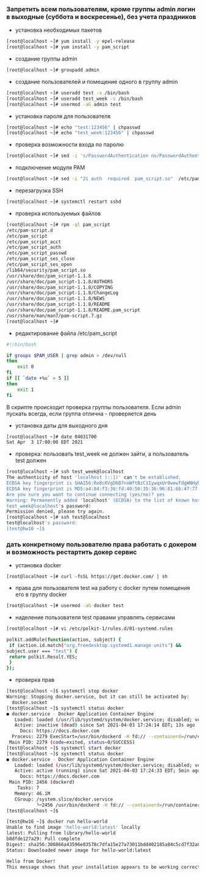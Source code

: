 ### Запретить всем пользователям, кроме группы admin логин в выходные (суббота и воскресенье), без учета праздников
- установка необходимых пакетов
```bash
[root@localhost ~]# yum install -y epel-release
[root@localhost ~]# yum install -y pam_script
```

- создание группы admin 
```bash
[root@localhost ~]# groupadd admin
```
- создание пользователей и помещение одного в группу admin
```bash
[root@localhost ~]# useradd test -s /bin/bash
[root@localhost ~]# useradd test_week -s /bin/bash
[root@localhost ~]# usermod -aG admin test
```
- установка пароля для пользователя 
```bash
[root@localhost ~]# echo "test:123456" | chpasswd
[root@localhost ~]# echo "test_week:123456" | chpasswd
```
- проверка возможности входа по паролю
```bash
[root@localhost ~]# sed -i 's/PasswordAuthentication no/PasswordAuthentication yes/g' /etc/ssh/sshd_config
```
- подключение модуля PAM 
```bash
[root@localhost ~]# sed -i "2i auth  required  pam_script.so"  /etc/pam.d/sshd
```
- перезагрузка SSH 
```bash
[root@localhost ~]# systemctl restart sshd
```
- проверка используемых файлов 
```bash
[root@localhost ~]# rpm -ql pam_script
/etc/pam-script.d
/etc/pam_script
/etc/pam_script_acct
/etc/pam_script_auth
/etc/pam_script_passwd
/etc/pam_script_ses_close
/etc/pam_script_ses_open
/lib64/security/pam_script.so
/usr/share/doc/pam_script-1.1.8
/usr/share/doc/pam_script-1.1.8/AUTHORS
/usr/share/doc/pam_script-1.1.8/COPYING
/usr/share/doc/pam_script-1.1.8/ChangeLog
/usr/share/doc/pam_script-1.1.8/NEWS
/usr/share/doc/pam_script-1.1.8/README
/usr/share/doc/pam_script-1.1.8/README.pam_script
/usr/share/man/man7/pam-script.7.gz
[root@localhost ~]#
```
- редактирование файла /etc/pam_script
```bash
#!/bin/bash

if groups $PAM_USER | grep admin > /dev/null
then
	exit 0
fi
if [[ `date +%u` > 5 ]]
then
	exit 1
fi
```
В скрипте происходит проверка группы пользователя. Если admin пускать всегда, если группа отлична - проверяется день

- установка даты для выходного дня 
```bash
[root@localhost ~]# date 04031700
Sat Apr  3 17:00:00 EDT 2021
```

- проверка: пользовать test_week не должен зайти, а пользователь test должен
```bash
[root@localhost ~]# ssh test_week@localhost
The authenticity of host 'localhost (::1)' can't be established.
ECDSA key fingerprint is SHA256:Re8cKVgD6B7nxWftBzC1IywqxUr0wewTdgWNHyNaHps.
ECDSA key fingerprint is MD5:a4:84:f3:36:fd:40:56:35:36:96:81:6b:47:77:81:33.
Are you sure you want to continue connecting (yes/no)? yes
Warning: Permanently added 'localhost' (ECDSA) to the list of known hosts.
test_week@localhost's password: 
Permission denied, please try again.
[root@localhost ~]# ssh test@localhost
test@localhost's password: 
[test@hw16 ~]$ 
```

### дать конкретному пользователю права работать с докером и возможность рестартить докер сервис
- установка docker
```
[root@localhost ~]# curl -fsSL https://get.docker.com/ | sh
```
- права для пользователя test на работу с docker путем помещения его в группу docker
```bash
[root@localhost ~]# usermod -aG docker test
```
- наделение пользователя test правами управлять сервисами
```bash
[root@localhost ~]# vi /etc/polkit-1/rules.d/01-systemd.rules
```

```bash
polkit.addRule(function(action, subject) {
 if (action.id.match("org.freedesktop.systemd1.manage-units") &&
subject.user === "test") {
 return polkit.Result.YES;
 }
});
```
- проверка прав 
```bash
[test@localhost ~]$ systemctl stop docker
Warning: Stopping docker.service, but it can still be activated by:
  docker.socket
[test@localhost ~]$ systemctl status docker
● docker.service - Docker Application Container Engine
   Loaded: loaded (/usr/lib/systemd/system/docker.service; disabled; vendor preset: disabled)
   Active: inactive (dead) since Sat 2021-04-03 17:24:14 EDT; 13s ago
     Docs: https://docs.docker.com
  Process: 2279 ExecStart=/usr/bin/dockerd -H fd:// --containerd=/run/containerd/containerd.sock (code=exited, status=0/SUCCESS)
 Main PID: 2279 (code=exited, status=0/SUCCESS)
[test@localhost ~]$ systemctl start docker
[test@localhost ~]$ systemctl status docker
● docker.service - Docker Application Container Engine
   Loaded: loaded (/usr/lib/systemd/system/docker.service; disabled; vendor preset: disabled)
   Active: active (running) since Sat 2021-04-03 17:24:33 EDT; 5min ago
     Docs: https://docs.docker.com
 Main PID: 2456 (dockerd)
    Tasks: 7
   Memory: 46.1M
   CGroup: /system.slice/docker.service
           └─2456 /usr/bin/dockerd -H fd:// --containerd=/run/containerd/containerd.sock
[test@localhost ~]$
```

```bash
[test@hw16 ~]$ docker run hello-world
Unable to find image 'hello-world:latest' locally
latest: Pulling from library/hello-world
b8dfde127a29: Pull complete 
Digest: sha256:308866a43596e83578c7dfa15e27a73011bdd402185a84c5cd7f32a88b501a24
Status: Downloaded newer image for hello-world:latest

Hello from Docker!
This message shows that your installation appears to be working correctly.
```


